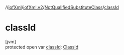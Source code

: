 //[iofXml](../../../index.md)/[iofXml.v2](../index.md)/[NotQualifiedSubstituteClass](index.md)/[classId](class-id.md)

# classId

[jvm]\
protected open var [classId](class-id.md): [ClassId](../-class-id/index.md)
